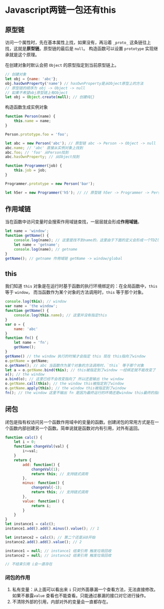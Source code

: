 # Javascript两链一包还有this
## 原型链
访问一个属性时，先在基本属性上找，如果没有，再沿着 `_proto_` 这条链往上找，这就是**原型链**。原型链的最后是 `null`。
构造函数可以设置 `prototype` 实现继承就是这个原理。

在创建对象时默认会把 `Object` 的原型指定到当前原型链上。
```js
// 创建对象
let obj = {name: 'abc'};
obj.hasOwnProperty('name') // hasOwnProperty是从Object原型上的方法
// 原型链的顺序为 obj -> Object -> null
// 如果不希望obj原型链上有Object
let obj = Object.create(null); // 创建纯{}
```

构造函数生成实例对象
```js
function Person(name) {
    this.name = name;
}

Person.prototype.foo = 'foo';

let abc = new Person('abc'); // 原型链 abc -> Person -> Object -> null
abc.name; // 'abc' 直接从实例对象上找到
abc.foo; // 'foo' 从Person找到
abc.hasOwnProperty; // 从Object找到

function Programmer(job) {
    this.job = job;
}

Programmer.prototype = new Person('bar');

let h5er = new Programmer('h5'); // // 原型链 h5er -> Programmer -> Person -> Object -> null
```

## 作用域链
当在函数中访问变量时会搜索作用域链查找，一层层就会形成**作用域链**。
```js
let name = 'window';
function getName() {
    console.log(name); // 这里是找不到name的，这里由于下面的定义会形成一个TDZ(暂时性死区) 如果用 var 将会输出 undefined 下面没有定义才会输出 window
    let name = 'getname';
    console.log(name); // getname
}
getName(); // getname 作用域链 getName -> window/global
```
## this
我们知道 `this` 对象是在运行时基于函数的执行环境绑定的：在全局函数中，`this` 等于 `window`， 而当函数作为某个对象的方法调用时，`this` 等于那个对象。
```js
console.log(this); // window
var name = 'the window';
function getName() {
    console.log(this.name); // 这里并没有指定this
}
var o = {
    name: 'abc'
}
function fn() {
    let name = 'fn';
    getName();
}
getName() // the window 执行的时候才会指定 this 现在 this指向了window
o.getName = getName;
o.getName(); // abc 当函数作为某个对象的方法调用时，`this` 等于那个对象
let a = o.getName.bind(this); // this被指定到了window 一经绑定就不能改变了
a(); // the window 
a.bind(o); // 这里已经不会改变指向了 所以还是输出 the window
o.getName.call(this); // the window this被指定到了window
o.getName.apply(this); // the window this被指定到了window
fn(); // the window 这里不输出 fn 是因为最终运行的环境还是window this最终的指向不是由定义的地方决定 而是由运行时基于函数的执行环境绑定的
```
## 闭包
闭包是指有权访问另一个函数作用域中的变量的函数。创建闭包的常用方式是在一个函数内部创建另一个函数。简单说就是函数对内有引用，对外有返回。

```js
function calc() {
    let i = 0;
    function changeVal(val) {
        i+=val;
    }
    return {
        add: function() {
            changeVal(1);
            return this; // 支持链式调用
        },
        minus: function() {
            changeVal(-1);
            return this; // 支持链式调用
        },
        value: function() {
            return i;
        }
    }
}
let instance1 = calc();
instance1.add().add().minus().value(); // 1

let instance2 = calc(); // 第二个还是从0开始
instance2.add().add().value(); // 2

instance1 = null; // instance1 结束引用 触发垃圾回收
instance2 = null; // instance2 结束引用 触发垃圾回收

// 不结束引用 i会一直存在
```
### 闭包的作用
1. 私有变量：从上面可以看出来 `i` 只对外面暴漏一个查看方法，无法直接修改。如果不暴露`value` 查看也不能查看。只能通过暴漏的接口对它进行操作。
2. 不清除外部的引用，内部对外的变量会一直都存在。